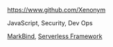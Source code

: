 
<!-- Give link to your github home page -->
<span id="github">https://www.github.com/Xenonym</span>

<!-- Give up to 3 expertise areas that you claim credit for -->
<span id="areas">JavaScript, Security, Dev Ops</span>

<!-- Give your internal and external projects related to the module -->
<span id="projects">[MarkBind](https://markbind.org), [Serverless Framework](https://serverless.com/framework)</span>